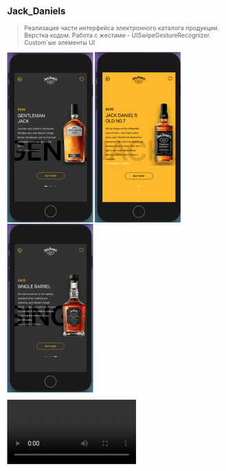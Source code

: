 ## Jack_Daniels
 
 > Реализация части интерфейса электронного каталога продукции. 
 Верстка кодом. Работа с жестами - UISwipeGestureRecognizer. Custom`ые элементы UI 
 
 <img src = "JACK_DANIELS/JD_1.png" width="200px"> <img src = "JACK_DANIELS/JD_2.png" width="200px"> <img src = "JACK_DANIELS/JD_3.png" width="200px">
 
 <video>
 <source src="JACK_DANIELS/JD_video.gif">
 </video>
